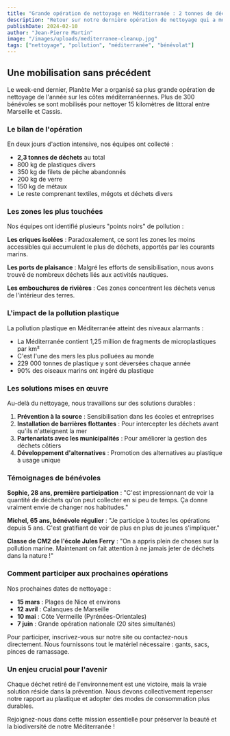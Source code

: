 ```yaml
---
title: "Grande opération de nettoyage en Méditerranée : 2 tonnes de déchets collectés"
description: "Retour sur notre dernière opération de nettoyage qui a mobilisé plus de 300 bénévoles"
publishDate: 2024-02-10
author: "Jean-Pierre Martin"
image: "/images/uploads/mediterranee-cleanup.jpg"
tags: ["nettoyage", "pollution", "méditerranée", "bénévolat"]
---
```


## Une mobilisation sans précédent

Le week-end dernier, Planète Mer a organisé sa plus grande opération de nettoyage de l'année sur les côtes méditerranéennes. Plus de 300 bénévoles se sont mobilisés pour nettoyer 15 kilomètres de littoral entre Marseille et Cassis.

### Le bilan de l'opération

En deux jours d'action intensive, nos équipes ont collecté :
- **2,3 tonnes de déchets** au total
- 800 kg de plastiques divers
- 350 kg de filets de pêche abandonnés
- 200 kg de verre
- 150 kg de métaux
- Le reste comprenant textiles, mégots et déchets divers

### Les zones les plus touchées

Nos équipes ont identifié plusieurs "points noirs" de pollution :

**Les criques isolées** : Paradoxalement, ce sont les zones les moins accessibles qui accumulent le plus de déchets, apportés par les courants marins.

**Les ports de plaisance** : Malgré les efforts de sensibilisation, nous avons trouvé de nombreux déchets liés aux activités nautiques.

**Les embouchures de rivières** : Ces zones concentrent les déchets venus de l'intérieur des terres.

### L'impact de la pollution plastique

La pollution plastique en Méditerranée atteint des niveaux alarmants :
- La Méditerranée contient 1,25 million de fragments de microplastiques par km²
- C'est l'une des mers les plus polluées au monde
- 229 000 tonnes de plastique y sont déversées chaque année
- 90% des oiseaux marins ont ingéré du plastique

### Les solutions mises en œuvre

Au-delà du nettoyage, nous travaillons sur des solutions durables :

1. **Prévention à la source** : Sensibilisation dans les écoles et entreprises
2. **Installation de barrières flottantes** : Pour intercepter les déchets avant qu'ils n'atteignent la mer
3. **Partenariats avec les municipalités** : Pour améliorer la gestion des déchets côtiers
4. **Développement d'alternatives** : Promotion des alternatives au plastique à usage unique

### Témoignages de bénévoles

**Sophie, 28 ans, première participation** : "C'est impressionnant de voir la quantité de déchets qu'on peut collecter en si peu de temps. Ça donne vraiment envie de changer nos habitudes."

**Michel, 65 ans, bénévole régulier** : "Je participe à toutes les opérations depuis 5 ans. C'est gratifiant de voir de plus en plus de jeunes s'impliquer."

**Classe de CM2 de l'école Jules Ferry** : "On a appris plein de choses sur la pollution marine. Maintenant on fait attention à ne jamais jeter de déchets dans la nature !"

### Comment participer aux prochaines opérations

Nos prochaines dates de nettoyage :
- **15 mars** : Plages de Nice et environs
- **12 avril** : Calanques de Marseille
- **10 mai** : Côte Vermeille (Pyrénées-Orientales)
- **7 juin** : Grande opération nationale (20 sites simultanés)

Pour participer, inscrivez-vous sur notre site ou contactez-nous directement. Nous fournissons tout le matériel nécessaire : gants, sacs, pinces de ramassage.

### Un enjeu crucial pour l'avenir

Chaque déchet retiré de l'environnement est une victoire, mais la vraie solution réside dans la prévention. Nous devons collectivement repenser notre rapport au plastique et adopter des modes de consommation plus durables.

Rejoignez-nous dans cette mission essentielle pour préserver la beauté et la biodiversité de notre Méditerranée !